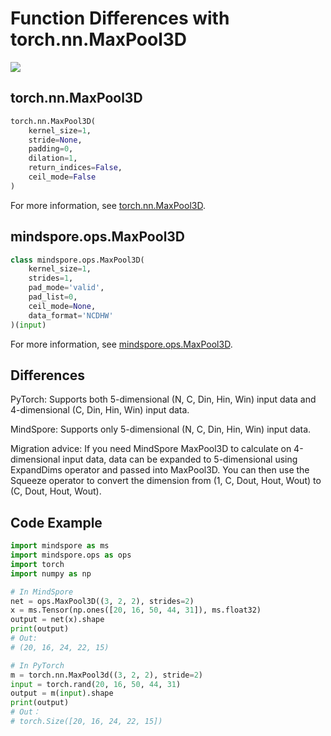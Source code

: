 # Function Differences with torch.nn.MaxPool3D

<a href="https://gitee.com/mindspore/docs/blob/r2.0.0-alpha/docs/mindspore/source_en/note/api_mapping/pytorch_diff/MaxPool3D.md" target="_blank"><img src="https://mindspore-website.obs.cn-north-4.myhuaweicloud.com/website-images/master/resource/_static/logo_source_en.png"></a>

## torch.nn.MaxPool3D

```python
torch.nn.MaxPool3D(
    kernel_size=1,
    stride=None,
    padding=0,
    dilation=1,
    return_indices=False,
    ceil_mode=False
)
```

For more information, see [torch.nn.MaxPool3D](https://pytorch.org/docs/1.5.0/nn.html#torch.nn.MaxPool3d).

## mindspore.ops.MaxPool3D

```python
class mindspore.ops.MaxPool3D(
    kernel_size=1,
    strides=1,
    pad_mode='valid',
    pad_list=0,
    ceil_mode=None,
    data_format='NCDHW'
)(input)
```

For more information, see [mindspore.ops.MaxPool3D](https://mindspore.cn/docs/en/r2.0.0-alpha/api_python/ops/mindspore.ops.MaxPool3D.html#mindspore.ops.MaxPool3D).

## Differences

PyTorch: Supports both 5-dimensional (N, C, Din, Hin, Win) input data and 4-dimensional (C, Din, Hin, Win) input data.

MindSpore: Supports only 5-dimensional (N, C, Din, Hin, Win) input data.

Migration advice: If you need MindSpore MaxPool3D to calculate on 4-dimensional input data, data can be expanded to 5-dimensional using ExpandDims operator and passed into MaxPool3D. You can then use the Squeeze operator to convert the dimension from (1, C, Dout, Hout, Wout) to (C, Dout, Hout, Wout).

## Code Example

```python
import mindspore as ms
import mindspore.ops as ops
import torch
import numpy as np

# In MindSpore
net = ops.MaxPool3D((3, 2, 2), strides=2)
x = ms.Tensor(np.ones([20, 16, 50, 44, 31]), ms.float32)
output = net(x).shape
print(output)
# Out:
# (20, 16, 24, 22, 15)

# In PyTorch
m = torch.nn.MaxPool3d((3, 2, 2), stride=2)
input = torch.rand(20, 16, 50, 44, 31)
output = m(input).shape
print(output)
# Out：
# torch.Size([20, 16, 24, 22, 15])
```
